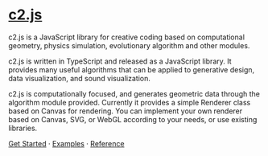# [c2.js](http://c2js.org)

c2.js is a JavaScript library for creative coding based on computational geometry, physics simulation, evolutionary algorithm and other modules.

c2.js is written in TypeScript and released as a JavaScript library. It provides many useful algorithms that can be applied to generative design, data visualization, and sound visualization.

c2.js is computationally focused, and generates geometric data through the algorithm module provided. Currently it provides a simple Renderer class based on Canvas for rendering. You can implement your own renderer based on Canvas, SVG, or WebGL according to your needs, or use existing libraries.

[Get Started](http://c2js.org/get-started.html) · [Examples](http://c2js.org/examples.html) · [Reference](http://c2js.org/reference.html)